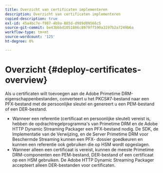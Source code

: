 ```yaml
---
title: Overzicht van certificaten implementeren
description: Overzicht van certificaten implementeren
copied-description: true
exl-id: 45a4bc7e-f987-4b9a-885d-d989d09566c5
source-git-commit: be43bbbd1051886c8979ff590a3197b2a7249b6a
workflow-type: tm+mt
source-wordcount: '125'
ht-degree: 0%

---
```


# Overzicht {#deploy-certificates-overview}

Als u certificaten wilt toevoegen aan de Adobe Primetime DRM-eigenschappenbestanden, converteert u het PKCS#7-bestand naar een PFX-bestand met de persoonlijke sleutel en genereert u een PEM-bestand of een DER-bestand.

* Wanneer een referentie (certificaat en persoonlijke sleutel) vereist is, hebben de opdrachtregelprogramma&#39;s van Primetime DRM en de Adobe HTTP Dynamic Streaming Packager een PFX-bestand nodig. De SDK, de Implementatie van de Verwijzing, en de Server Primetime DRM voor Beschermde Streaming kunnen een PFX- dossier goedkeuren en kunnen een referentie ook gebruiken die op HSM wordt opgeslagen.
* Wanneer alleen een certificaat is vereist, kunnen de meeste Primetime DRM-componenten een PEM-bestand, DER-bestand of een certificaat op een HSM gebruiken. De Adobe HTTP Dynamic Streaming Packager accepteert alleen DER-bestanden voor certificaten.
